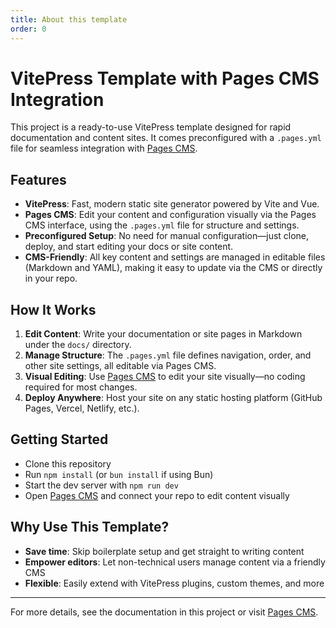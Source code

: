 ```yaml
---
title: About this template
order: 0
---
```


# VitePress Template with Pages CMS Integration

This project is a ready-to-use VitePress template designed for rapid documentation and content sites. It comes preconfigured with a `.pages.yml` file for seamless integration with [Pages CMS](https://pagescms.org).

## Features

- **VitePress**: Fast, modern static site generator powered by Vite and Vue.
- **Pages CMS**: Edit your content and configuration visually via the Pages CMS interface, using the `.pages.yml` file for structure and settings.
- **Preconfigured Setup**: No need for manual configuration—just clone, deploy, and start editing your docs or site content.
- **CMS-Friendly**: All key content and settings are managed in editable files (Markdown and YAML), making it easy to update via the CMS or directly in your repo.

## How It Works

1. **Edit Content**: Write your documentation or site pages in Markdown under the `docs/` directory.
2. **Manage Structure**: The `.pages.yml` file defines navigation, order, and other site settings, all editable via Pages CMS.
3. **Visual Editing**: Use [Pages CMS](https://pagescms.org) to edit your site visually—no coding required for most changes.
4. **Deploy Anywhere**: Host your site on any static hosting platform (GitHub Pages, Vercel, Netlify, etc.).

## Getting Started

- Clone this repository
- Run `npm install` (or `bun install` if using Bun)
- Start the dev server with `npm run dev`
- Open [Pages CMS](https://pagescms.org) and connect your repo to edit content visually

## Why Use This Template?

- **Save time**: Skip boilerplate setup and get straight to writing content
- **Empower editors**: Let non-technical users manage content via a friendly CMS
- **Flexible**: Easily extend with VitePress plugins, custom themes, and more

---

For more details, see the documentation in this project or visit [Pages CMS](https://pagescms.org).

